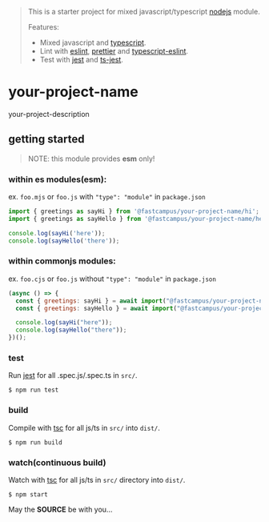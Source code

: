 > This is a starter project for mixed javascript/typescript [nodejs] module.
>
> Features:
> - Mixed javascript and [typescript].
> - Lint with [eslint], [prettier] and [typescript-eslint].
> - Test with [jest] and [ts-jest].

your-project-name
=================

your-project-description

## getting started


> NOTE: this module provides **esm** only!

### within es modules(esm):

ex. `foo.mjs` or `foo.js` with `"type": "module"` in `package.json`

```js
import { greetings as sayHi } from '@fastcampus/your-project-name/hi';
import { greetings as sayHello } from '@fastcampus/your-project-name/hello';

console.log(sayHi('here'));
console.log(sayHello('there'));
```

### within commonjs modules:

ex. `foo.cjs` or `foo.js` without `"type": "module"` in `package.json`

```js
(async () => {
  const { greetings: sayHi } = await import("@fastcampus/your-project-name/hi");
  const { greetings: sayHello } = await import("@fastcampus/your-project-name/hello");

  console.log(sayHi("here"));
  console.log(sayHello("there"));
})();
```

### test

Run [jest] for all .spec.js/.spec.ts in `src/`.

```console
$ npm run test
```

### build

Compile with [tsc] for all js/ts in `src/` into `dist/`.

```console
$ npm run build
```

### watch(continuous build)

Watch with [tsc] for all js/ts in `src/` directory into `dist/`.

```console
$ npm start
```

May the **SOURCE** be with you...

[eslint]:https://eslint.org/
[jest]:https://jestjs.io/
[nodejs]:https://nodejs.org/
[prettier]:https://prettier.io/
[ts-jest]:https://kulshekhar.github.io/ts-jest/
[tsc]:https://www.typescriptlang.org/
[typescript-eslint]:https://github.com/typescript-eslint/typescript-eslint
[typescript]:https://www.typescriptlang.org/
